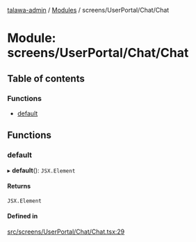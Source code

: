 [talawa-admin](../README.md) / [Modules](../modules.md) / screens/UserPortal/Chat/Chat

# Module: screens/UserPortal/Chat/Chat

## Table of contents

### Functions

- [default](screens_UserPortal_Chat_Chat.md#default)

## Functions

### default

▸ **default**(): `JSX.Element`

#### Returns

`JSX.Element`

#### Defined in

[src/screens/UserPortal/Chat/Chat.tsx:29](https://github.com/pateldivyesh1323/talawa-admin/blob/477e50c/src/screens/UserPortal/Chat/Chat.tsx#L29)
